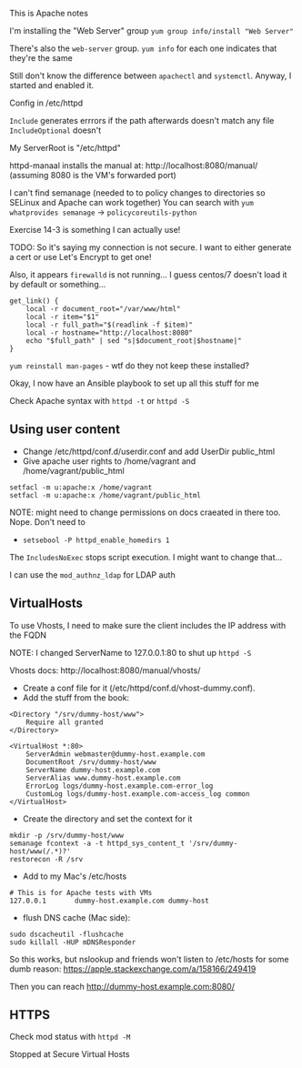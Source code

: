 This is Apache notes

I'm installing the "Web Server" group
`yum group info/install "Web Server"`

There's also the `web-server` group. `yum info` for each one indicates that they're the same

Still don't know the difference between `apachectl` and `systemctl`.
Anyway, I started and enabled it.

Config in /etc/httpd

`Include` generates errrors if the path afterwards doesn't match any file
`IncludeOptional` doesn't

My ServerRoot is "/etc/httpd"

httpd-manaal installs the manual at: http://localhost:8080/manual/ (assuming 8080 is the VM's forwarded port)

I can't find semanage (needed to to policy changes to directories so SELinux and Apache can work together)
You can search with `yum whatprovides semanage` -> `policycoreutils-python`

Exercise 14-3 is something I can actually use!

TODO: So it's saying my connection is not secure. I want to either generate a
cert or use Let's Encrypt to get one!

Also, it appears `firewalld` is not running... I guess centos/7 doesn't load it
by default or something...

```
get_link() {
    local -r document_root="/var/www/html"
    local -r item="$1"
    local -r full_path="$(readlink -f $item)"
    local -r hostname="http://localhost:8080"
    echo "$full_path" | sed "s|$document_root|$hostname|"
}
```

`yum reinstall man-pages` - wtf do they not keep these installed?

Okay, I now have an Ansible playbook to set up all this stuff for me

Check Apache syntax with `httpd -t` or `httpd -S`

## Using user content

- Change /etc/httpd/conf.d/userdir.conf and add UserDir public_html
- Give apache user rights to /home/vagrant and /home/vagrant/public_html

```
setfacl -m u:apache:x /home/vagrant
setfacl -m u:apache:x /home/vagrant/public_html
```

NOTE: might need to change permissions on docs craeated in there too. Nope. Don't need to

- `setsebool -P httpd_enable_homedirs 1`

The `IncludesNoExec` stops script execution. I might want to change that...

I can use the `mod_authnz_ldap` for LDAP auth

## VirtualHosts

To use Vhosts, I need to make sure the client includes the IP address with the FQDN

NOTE: I changed ServerName to 127.0.0.1:80 to shut up `httpd -S`

Vhosts docs: http://localhost:8080/manual/vhosts/

- Create a conf file for it (/etc/httpd/conf.d/vhost-dummy.conf).
- Add the stuff from the book:

```
<Directory "/srv/dummy-host/www">
    Require all granted
</Directory>

<VirtualHost *:80>
    ServerAdmin webmaster@dummy-host.example.com
    DocumentRoot /srv/dummy-host/www
    ServerName dummy-host.example.com
    ServerAlias www.dummy-host.example.com
    ErrorLog logs/dummy-host.example.com-error_log
    CustomLog logs/dummy-host.example.com-access_log common
</VirtualHost>
```

- Create the directory and set the context for it

```
mkdir -p /srv/dummy-host/www
semanage fcontext -a -t httpd_sys_content_t '/srv/dummy-host/www(/.*)?'
restorecon -R /srv
```

- Add to my Mac's /etc/hosts

```
# This is for Apache tests with VMs
127.0.0.1       dummy-host.example.com dummy-host
```

- flush DNS cache (Mac side):

```
sudo dscacheutil -flushcache
sudo killall -HUP mDNSResponder
```

So this works, but nslookup and friends won't listen to /etc/hosts for some
dumb reason: https://apple.stackexchange.com/a/158166/249419

Then you can reach http://dummy-host.example.com:8080/

## HTTPS

Check mod status with `httpd -M`

Stopped at Secure Virtual Hosts
